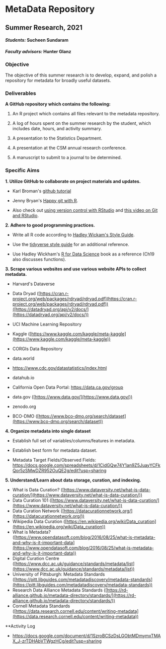 # MetaData Repository
## Summer Research, 2021

#### _Students:_ Sucheen Sundaram

#### _Faculty advisors:_ Hunter Glanz

### Objective

The objective of this summer research is to develop, expand, and polish a repository for metadata for broadly useful datasets.

### Deliverables

**A GitHub repository which contains the following:**

1.  An R project which contains all files relevant to the metadata repository.

2.  A log of hours spent on the summer research by the student, which includes date, hours, and activity summary.

3.  A presentation to the Statistics Department.

4.  A presentation at the CSM annual research conference.

5.  A manuscript to submit to a journal to be determined.

### Specific Aims

**1.  Utilize GitHub to collaborate on project materials and updates.**

  * Karl Broman's [github tutorial](http://kbroman.org/github_tutorial/)

  * Jenny Bryan's [Happy git with R](http://happygitwithr.com/).
  
  * Also check out [using version control with RStudio](https://support.rstudio.com/hc/en-us/articles/200532077-Version-Control-with-Git-and-SVN) and [this video on Git and RStudio](https://www.rstudio.com/resources/webinars/rstudio-essentials-webinar-series-managing-part-2/).


**2.  Adhere to good programming practices.**
  
  * Write all R code according to [Hadley Wickam's Style Guide](http://adv-r.had.co.nz/Style.html).
  
  * Use the [tidyverse style guide](http://style.tidyverse.org/) for an additional reference.
  
  * Use Hadley Wickham's [R for Data Science](http://r4ds.had.co.nz/) book as a reference (Ch19 also discusses functions).
  
  
  **3.  Scrape various websites and use various website APIs to collect metadata.**  

  *  Harvard's Dataverse
  
  *  Data Dryad ([https://cran.r-project.org/web/packages/rdryad/rdryad.pdf](https://cran.r-project.org/web/packages/rdryad/rdryad.pdf))([https://datadryad.org/api/v2/docs/](https://datadryad.org/api/v2/docs/))
  
  *  UCI Machine Learning Repository
  *  Kaggle ([https://www.kaggle.com/kaggle/meta-kaggle](https://www.kaggle.com/kaggle/meta-kaggle))
  *  CORGIs Data Repository
  *  data.world
  *  https://www.cdc.gov/datastatistics/index.html
  *  datahub.io
  *  California Open Data Portal: https://data.ca.gov/group
  *  data.gov ([https://www.data.gov/](https://www.data.gov/))
  *  zenodo.org
  *  BCO-DMO ([https://www.bco-dmo.org/search/dataset](https://www.bco-dmo.org/search/dataset))
  
  
   **4.  Organize metadata into single dataset**
  
  *  Establish full set of variables/columns/features in metadata.
  
  *  Establish best form for metadata dataset.
  *  Metadata Target Fields/Observed Fields: https://docs.google.com/spreadsheets/d/1CidGQw74Y1an9Z5JuayYCFkQor5zSMwDZR952OuQE2g/edit?usp=sharing
  
  
  **5. Understand/Learn about data storage, curation, and indexing.**
  
  * What is Data Curation? ([https://www.dataversity.net/what-is-data-curation/](https://www.dataversity.net/what-is-data-curation/))
  * Data Curation 101 ([https://www.dataversity.net/what-is-data-curation/](https://www.dataversity.net/what-is-data-curation/))
  * Data Curation Network ([https://datacurationnetwork.org/](https://datacurationnetwork.org/))
  * Wikipedia Data Curation ([https://en.wikipedia.org/wiki/Data_curation](https://en.wikipedia.org/wiki/Data_curation))
  * What is Metadata? ([https://www.opendatasoft.com/blog/2016/08/25/what-is-metadata-and-why-is-it-important-data](https://www.opendatasoft.com/blog/2016/08/25/what-is-metadata-and-why-is-it-important-data))
  * Digital Curation Centre ([https://www.dcc.ac.uk/guidance/standards/metadata/list](https://www.dcc.ac.uk/guidance/standards/metadata/list))
  * University of Pittsburgh: Metadata Standards ([https://pitt.libguides.com/metadatadiscovery/metadata-standards](https://pitt.libguides.com/metadatadiscovery/metadata-standards))
  * Research Data Alliance Metadata Standards ([https://rd-alliance.github.io/metadata-directory/standards/](https://rd-alliance.github.io/metadata-directory/standards/))
  * Cornell Metadata Standards ([https://data.research.cornell.edu/content/writing-metadata](https://data.research.cornell.edu/content/writing-metadata))
  
  
   **Activity Log

  *  https://docs.google.com/document/d/1SzroBCSzDsLGObtMDmymxTMAX_J-zrTDHAbVTWgzHCg/edit?usp=sharing
